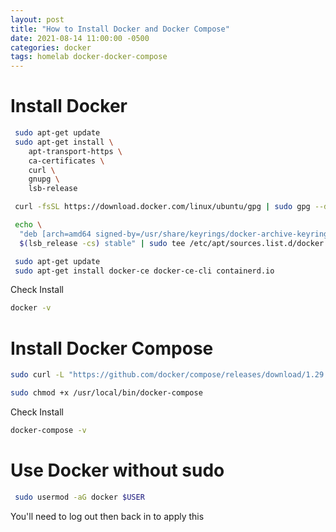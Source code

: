 ```yaml
---
layout: post
title: "How to Install Docker and Docker Compose"
date: 2021-08-14 11:00:00 -0500
categories: docker
tags: homelab docker-docker-compose
---
```


# Install Docker

```bash
 sudo apt-get update
 sudo apt-get install \
    apt-transport-https \
    ca-certificates \
    curl \
    gnupg \
    lsb-release
```

```bash
 curl -fsSL https://download.docker.com/linux/ubuntu/gpg | sudo gpg --dearmor -o /usr/share/keyrings/docker-archive-keyring.gpg
```

```bash
 echo \
  "deb [arch=amd64 signed-by=/usr/share/keyrings/docker-archive-keyring.gpg] https://download.docker.com/linux/ubuntu \
  $(lsb_release -cs) stable" | sudo tee /etc/apt/sources.list.d/docker.list > /dev/null
```

```bash
 sudo apt-get update
 sudo apt-get install docker-ce docker-ce-cli containerd.io
```

Check Install

```bash
docker -v
```

# Install Docker Compose

```bash
sudo curl -L "https://github.com/docker/compose/releases/download/1.29.1/docker-compose-$(uname -s)-$(uname -m)" -o /usr/local/bin/docker-compose
```

```bash
sudo chmod +x /usr/local/bin/docker-compose
```

Check Install

```bash
docker-compose -v
```

# Use Docker without sudo

```bash
 sudo usermod -aG docker $USER
```
You'll need to log out then back in to apply this